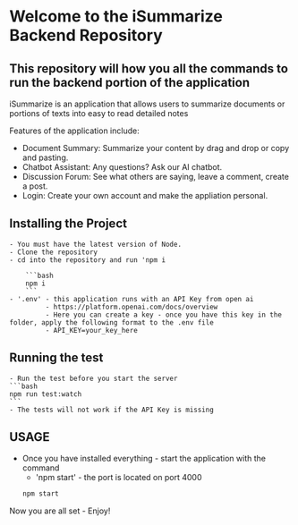 # Welcome to the iSummarize Backend Repository 


## This repository will how you all the commands to run the backend portion of the application


iSummarize is an application that allows users to summarize documents or portions of texts into easy to read detailed notes

Features of the application include:
 
 * Document Summary: Summarize your content by drag and drop or copy and pasting.
 * Chatbot Assistant: Any questions? Ask our AI chatbot.
 * Discussion Forum: See what others are saying, leave a comment, create a post.
 * Login: Create your own account and make the appliation personal.

 ## Installing the Project 
    
    - You must have the latest version of Node.
    - Clone the repository 
    - cd into the repository and run 'npm i

        ```bash
        npm i
        ```
    - '.env' - this application runs with an API Key from open ai
             - https://platform.openai.com/docs/overview
             - Here you can create a key - once you have this key in the folder, apply the following format to the .env file
             - API_KEY=your_key_here
## Running the test 

    - Run the test before you start the server 
    ```bash
    npm run test:watch
    ```
    - The tests will not work if the API Key is missing 

## USAGE 

- Once you have installed everything - start the application with the command
    - 'npm start' - the port is located on port 4000
    ```bash
    npm start
    ```

Now you are all set - Enjoy!


